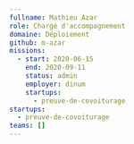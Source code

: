 ```yaml
---
fullname: Mathieu Azar
role: Chargé d'accompagnement
domaine: Déploiement
github: m-azar
missions:
  - start: 2020-06-15
    end: 2020-09-11
    status: admin
    employer: dinum
    startups:
      - preuve-de-covoiturage
startups:
  - preuve-de-covoiturage
teams: []
---
```

